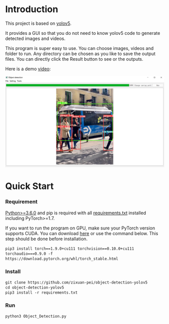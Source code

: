 # Introduction
This project is based on [yolov5](https://github.com/ultralytics/yolov5). 

It provides a GUI so that you do not need to know yolov5 code to generate detected images and videos.

This program is super easy to use. You can choose images, videos and folder to run. Any directory can be chosen as you like to save the output files. You can directly click the Result button to see or the outputs.

Here is a demo [video](https://youtu.be/8KCwZtJteKI):

<img src="demo.jpg">

# Quick Start
### Requirement
[Python>=3.6.0](https://www.python.org/) and pip is required with all [requirements.txt](https://github.com/zixuan-pei/object-detection-yolov5/blob/master/requirements.txt) installed including PyTorch>=1.7.

If you want to run the program on GPU, make sure your PyTorch version supports CUDA. You can download [here](https://pytorch.org/get-started/locally/#no-cuda-1) or use the command below. This step should be done before installation.
```
pip3 install torch==1.9.0+cu111 torchvision==0.10.0+cu111 torchaudio===0.9.0 -f https://download.pytorch.org/whl/torch_stable.html
```
### Install
```
git clone https://github.com/zixuan-pei/object-detection-yolov5
cd object-detection-yolov5
pip3 install -r requirements.txt
```
### Run
```
python3 Object_Detection.py
```

